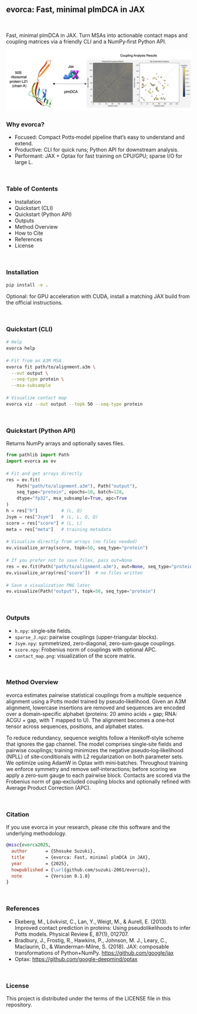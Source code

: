 ## evorca: Fast, minimal plmDCA in JAX

&nbsp;

Fast, minimal plmDCA in JAX. Turn MSAs into actionable contact maps and coupling matrices via a friendly CLI and a NumPy‑first Python API.

![evorca contact map example](./md/header.png)

### Why evorca?
- Focused: Compact Potts‑model pipeline that’s easy to understand and extend.
- Productive: CLI for quick runs; Python API for downstream analysis.
- Performant: JAX + Optax for fast training on CPU/GPU; sparse I/O for large L.

&nbsp;
### Table of Contents
- Installation
- Quickstart (CLI)
- Quickstart (Python API)
- Outputs
- Method Overview
- How to Cite
- References
- License

&nbsp;
### Installation
```bash
pip install -e .
```

Optional: for GPU acceleration with CUDA, install a matching JAX build from the official instructions.

&nbsp;
### Quickstart (CLI)
```bash
# Help
evorca help

# Fit from an A3M MSA
evorca fit path/to/alignment.a3m \
  --out output \
  --seq-type protein \
  --msa-subsample

# Visualize contact map
evorca viz --out output --topk 50 --seq-type protein
```

&nbsp;
### Quickstart (Python API)
Returns NumPy arrays and optionally saves files.

```python
from pathlib import Path
import evorca as ev

# Fit and get arrays directly
res = ev.fit(
    Path("path/to/alignment.a3m"), Path("output"),
    seq_type="protein", epochs=10, batch=128,
    dtype="fp32", msa_subsample=True, apc=True
)
h = res["h"]         # (L, Q)
Jsym = res["Jsym"]   # (L, L, Q, Q)
score = res["score"] # (L, L)
meta = res["meta"]   # training metadata

# Visualize directly from arrays (no files needed)
ev.visualize_array(score, topk=50, seq_type="protein")

# If you prefer not to save files, pass out=None
res = ev.fit(Path("path/to/alignment.a3m"), out=None, seq_type="protein", epochs=1)
ev.visualize_array(res["score"])  # no files written

# Save a visualization PNG later
ev.visualize(Path("output"), topk=50, seq_type="protein")
```

&nbsp;
### Outputs
- `h.npy`: single‑site fields.
- `sparse_J.npz`: pairwise couplings (upper‑triangular blocks).
- `Jsym.npy`: symmetrized, zero‑diagonal, zero‑sum‑gauge couplings.
- `score.npy`: Frobenius norm of couplings with optional APC.
- `contact_map.png`: visualization of the score matrix.

&nbsp;
### Method Overview
evorca estimates pairwise statistical couplings from a multiple sequence alignment using a Potts model trained by pseudo‑likelihood. Given an A3M alignment, lowercase insertions are removed and sequences are encoded over a domain‑specific alphabet (proteins: 20 amino acids + gap; RNA: ACGU + gap, with T mapped to U). The alignment becomes a one‑hot tensor across sequences, positions, and alphabet states.

To reduce redundancy, sequence weights follow a Henikoff‑style scheme that ignores the gap channel. The model comprises single‑site fields and pairwise couplings; training minimizes the negative pseudo‑log‑likelihood (NPLL) of site‑conditionals with L2 regularization on both parameter sets. We optimize using AdamW in Optax with mini‑batches. Throughout training we enforce symmetry and remove self‑interactions; before scoring we apply a zero‑sum gauge to each pairwise block. Contacts are scored via the Frobenius norm of gap‑excluded coupling blocks and optionally refined with Average Product Correction (APC).

&nbsp;
### Citation
If you use evorca in your research, please cite this software and the underlying methodology.

```bibtex
@misc{evorca2025,
  author       = {Shosuke Suzuki},
  title        = {evorca: Fast, minimal plmDCA in JAX},
  year         = {2025},
  howpublished = {\url{github.com/suzuki-2001/evorca}},
  note         = {Version 0.1.0}
}
```

&nbsp;
### References
- Ekeberg, M., Lövkvist, C., Lan, Y., Weigt, M., & Aurell, E. (2013). Improved contact prediction in proteins: Using pseudolikelihoods to infer Potts models. Physical Review E, 87(1), 012707.
- Bradbury, J., Frostig, R., Hawkins, P., Johnson, M. J., Leary, C., Maclaurin, D., & Wanderman-Milne, S. (2018). JAX: composable transformations of Python+NumPy. https://github.com/google/jax
- Optax: https://github.com/google-deepmind/optax

&nbsp;
### License
This project is distributed under the terms of the LICENSE file in this repository.
